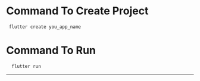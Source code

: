 # Command To Create Project
     flutter create you_app_name
# Command To Run
      flutter run
-----------------
